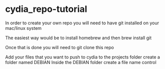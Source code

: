 # cydia_repo-tutorial
In order to create your own repo you will need to have git installed on your mac/linux system

The easiest way would be to install homebrew and then brew install git

Once that is done you will need to git clone this repo

Add your files that you want to push to cydia to the projects folder
  create a folder named DEBIAN
    Inside the DEBIAN folder create a file name control
